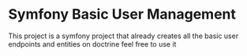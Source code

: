# Symfony Basic User Management

This project is a symfony project that already creates all the basic user endpoints and entities on doctrine feel free to use it
